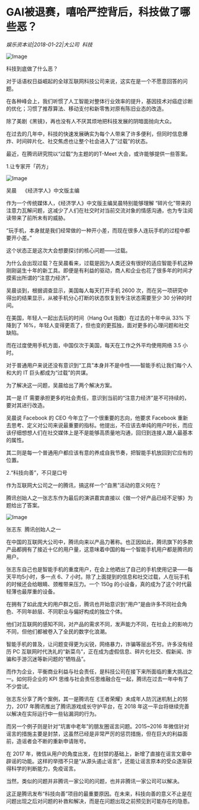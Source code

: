 # GAI被退赛，嘻哈严控背后，科技做了哪些恶？

*娱乐资本论|2018-01-22|大公司 
                                                科技*

![Image](https://p2.pstatp.com/large/5b420002dd84544d78b6)

科技到底做了什么恶？

对于话语权日益崛起的全球互联网科技公司来说，这实在是一个不愿意回答的问题。

在各种峰会上，我们听惯了人工智能对整体行业效率的提升，基因技术对癌症诊断的优化；习惯了推荐算法、移动支付和新零售对原有陈旧业态的改造。

除了美剧《黑镜》，再也没有人不厌其烦地把科技发展的阴暗面抛向大众。

在过去的几年中，科技的快速发展确实为每个人带来了许多便利，但同时信息爆炸、时间碎片化、社交焦虑也让整个社会进入了“过载”的状态。

最近，在腾讯研究院以“过载”为主题的的T-Meet 大会，或许能够提供一些答案。

1.让专家开「药方」

![Image](https://p3.pstatp.com/large/5b43000265e52d1072fd)

吴晨    《经济学人》中文版主编

作为一个传统媒体人，《经济学人》中文版主编吴晨特别能够理解 “碎片化”带来的注意力瓦解问题，这减少了人们在社交时对当前交流对象的情感沟通，也为专注阅读带来了前所未有的威胁。

“玩手机，本身就是我们经常做的一种开小差，而现在很多人连玩手机的过程中都要开小差。”

这个状态正是这次大会想要探讨的核心问题——过载。

为什么会出现过载？在吴晨看来，过载是因为人类还没有很好的适应智能手机这种刚刚诞生十年的新工具。即便是有利益的驱动，商人和企业也花了很多年的时间才摸索出所谓的“注意力经济”。

吴晨谈到，根据调查显示，美国每人每天打开手机 2600 次，而在另一项研究中得出的结果显示，从被手机分心打断的状态恢复到专注状态需要至少 30 分钟的时间。

在美国，年轻人一起出去玩的时间（Hang Out 指数）在过去的十年中从 33% 下降到了 16%，年轻人变得更乖了，但也变的更孤独，面对更多的心理问题和社交缺陷。

而在过度使用手机方面，中国仅次于美国，每天在工作之外平均使用网络 3.5 小时。

对于普通用户来说还没有意识到“工具”本身并不是中性——智能手机让我们每个人和大的 IT 巨头都成为“过载”的共谋。

为了解决这一问题，吴晨给出了两个解决方案。

其一是 IT 需要承担更多的社会责任，意识到当前的“注意力经济”是不可持续的，要对其进行改造。

吴晨说 Facebook 的 CEO 今年立了一个很重要的志向，他要求 Facebook 重新去思考、定义对公司来说最重要的指标。他提出，不应该去单纯的用户时长，而应该仔细想想人们在社交媒体上是不是能够高质量地沟通，回归到连接人跟人最基本的属性。

其二则是每一个普通用户都应该有意的养成自我节奏，把智能手机放回到它应有的位置。

2.“科技向善”，不只是口号

作为互联网大公司之一的腾讯，搞这样一个“自黑”活动的意义何在？

腾讯创始人之一张志东作为最后的演讲嘉宾直接以《做一个好产品已经不足够》为题给出了答案。

![Image](https://p3.pstatp.com/large/5b410004832af2d0ed55)

张志东  腾讯创始人之一

在中国的互联网大公司中，腾讯向来以产品力著称。也正因如此，腾讯旗下的多款产品都拥有了接近十亿的用户量，这意味着中国的每一个智能手机用户都是腾讯的用户。

张志东自己也是智能手机的重度用户，在会上他晒出了自己的手机使用记录——每天平均5小时，多一点 6、7 小时。除了上面提到的信息和社交过载，人在玩手机的时候还会给眼睛、颈椎带来压力。一个 150g 的小设备，真的成为了这个时代最轻薄也最厚重的设备。

在拥有了如此庞大的用户群之后，腾讯也开始意识到“用户”是由许多不同社会角色、不同年龄层、不同职业与偏好构成的独立个体。

他们对互联网的感知不同，对产品的需求不同，发声能力不同，在社会上的影响力不同，但他们都被卷入了全民的数字化浪潮。

智能手机的普及，让问题变得更为尖锐，网络暴力，诈骗等层出不穷。许多没有经历 PC 互联网时代洗礼的“新菜鸟”，正在成为虚假信息、碎片化社交、假新闻、诈骗和手游沉迷等新问题的“牺牲品”。

而作为企业，平衡商业利益与社会责任，是科技公司在接下来所面临的重大挑战之一。如何将企业的 KPI 思维与社会责任思维融合在一起，腾讯在过去一年中有了不少尝试。

张志东分享了两个案例，其一是腾讯在《王者荣耀》未成年人防沉迷机制上的努力，2017 年腾讯推出了腾讯游戏成长守护平台，在 2018 年这一平台将继续完善以解决在实际运行中一些钻漏洞的行为。

而另一个例子则是针对“坑害中老年”的朋友圈谣言问题。2015~2016 年微信针对谣言的措施主要是封禁，这虽然已经是非常严厉的惩罚措施，但在巨大的利益面前，造谣者会不断的重新申请账号。

在 2017 年，微信从用户的角度出发，在封禁的基础上，新增了直接在谣言文章中辟谣的功能。这样的举措不只是“从源头遏止谣言”，还能让谣言原本的受众逐渐获得科学的判断能力，免疫谣言。

当然，类似的问题并非腾讯一家公司的问题，也并非腾讯一家公司可以解决。

这正是腾讯发布“科技向善”项目的最重要原因。在未来，科技向善的意义不止是在问题出现之后对问题的补救和解决，而是在问题出现之前预见到可能存在的隐患。

